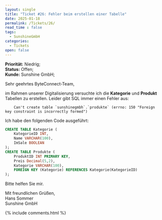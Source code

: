 ```yaml
---
layout: single
title: "Ticket #26: Fehler beim erstellen einer Tabelle"
date: 2025-01-18
permalink: /Tickets/26/
read_time : false
tags:
  - SunshineGmbH
categories:
  - Tickets
open: false
---
```


**Priorität:** Niedrig;  
**Status:** Offen;  
**Kunde:** Sunshine GmbH;

Sehr geehrtes ByteConnect-Team,

im Rahmen unserer Digitalisierung versuchte ich die **Kategorie** und **Produkt** Tabellen zu erstellen.
Leider gibt SQL immer einen Fehler aus: 
```
    Can't create table `sunshinegmbh`.`produkte` (errno: 150 "Foreign key constraint is incorrectly formed")
```

Ich habe den folgenden Code ausgeführt:
```sql
CREATE TABLE Kategorie (
    KategorieID INT,
    Name VARCHAR(100),
    ImSale BOOLEAN
);
CREATE TABLE Produkte (
    ProduktID INT PRIMARY KEY,
    Preis Decimal(5,2),
    Kategorie VARCHAR(100),
    FOREIGN KEY (Kategorie) REFERENCES Kategorie(KategorieID)
);
````

Bitte helfen Sie mir.

Mit freundlichen Grüßen,  
Hans Sommer  
Sunshine GmbH

{% include comments.html %}